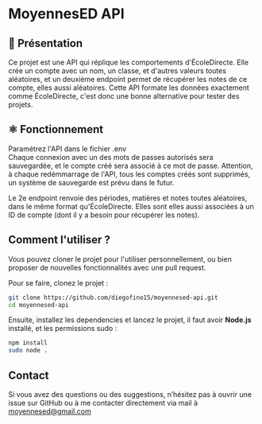 # MoyennesED API

## 📖 Présentation
Ce projet est une API qui réplique les comportements d'ÉcoleDirecte.
Elle crée un compte avec un nom, un classe, et d'autres valeurs toutes aléatoires, et un deuxième endpoint permet de récupérer les notes de ce compte, elles aussi aléatoires. Cette API formate les données exactement comme ÉcoleDirecte, c'est donc une bonne alternative pour tester des projets.

## ⚛️ Fonctionnement
Paramétrez l'API dans le fichier .env  
Chaque connexion avec un des mots de passes autorisés sera sauvegardée, et le compte créé sera associé à ce mot de passe. Attention, à chaque redémmarrage de l'API, tous les comptes créés sont supprimés, un système de sauvegarde est prévu dans le futur.  

Le 2e endpoint renvoie des périodes, matières et notes toutes aléatoires, dans le même format qu'ÉcoleDirecte. Elles sont elles aussi associées à un ID de compte (dont il y a besoin pour récupérer les notes).

## Comment l'utiliser ?
Vous pouvez cloner le projet pour l'utiliser personnellement, ou bien proposer de nouvelles fonctionnalités avec une pull request.

Pour se faire, clonez le projet :
```bash
git clone https://github.com/diegofino15/moyennesed-api.git
cd moyennesed-api
```
Ensuite, installez les dependencies et lancez le projet, il faut avoir **Node.js** installé, et les permissions sudo :
```bash
npm install
sudo node .
```

## Contact
Si vous avez des questions ou des suggestions, n’hésitez pas à ouvrir une issue sur GitHub ou à me contacter directement via mail à moyennesed@gmail.com
